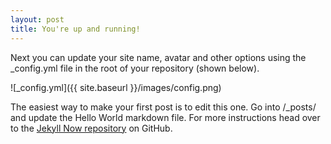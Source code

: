 ```yaml
---
layout: post
title: You're up and running!
---
```


Next you can update your site name, avatar and other options using the _config.yml file in the root of your repository (shown below).



![_config.yml]({{ site.baseurl }}/images/config.png)


The easiest way to make your first post is to edit this one. Go into /_posts/ and update the Hello World markdown file. For more instructions head over to the [Jekyll Now repository](https://github.com/barryclark/jekyll-now) on GitHub.
